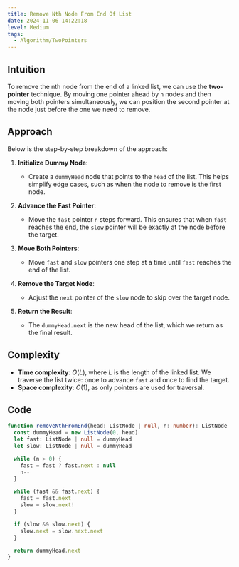 ```yaml
---
title: Remove Nth Node From End Of List
date: 2024-11-06 14:22:18
level: Medium
tags:  
  - Algorithm/TwoPointers
---
```


## Intuition

To remove the nth node from the end of a linked list, we can use the **two-pointer** technique. By moving one pointer ahead by `n` nodes and then moving both pointers simultaneously, we can position the second pointer at the node just before the one we need to remove.

## Approach

Below is the step-by-step breakdown of the approach:

1. **Initialize Dummy Node**:
	- Create a `dummyHead` node that points to the `head` of the list. This helps simplify edge cases, such as when the node to remove is the first node.

2. **Advance the Fast Pointer**:
	- Move the `fast` pointer `n` steps forward. This ensures that when `fast` reaches the end, the `slow` pointer will be exactly at the node before the target.

3. **Move Both Pointers**:
	- Move `fast` and `slow` pointers one step at a time until `fast` reaches the end of the list.

4. **Remove the Target Node**:
	- Adjust the `next` pointer of the `slow` node to skip over the target node.

5. **Return the Result**:
	- The `dummyHead.next` is the new head of the list, which we return as the final result.

## Complexity

- **Time complexity**: $O(L)$, where $L$ is the length of the linked list. We traverse the list twice: once to advance `fast` and once to find the target.
- **Space complexity**: $O(1)$, as only pointers are used for traversal.

## Code

```typescript
function removeNthFromEnd(head: ListNode | null, n: number): ListNode | null {
  const dummyHead = new ListNode(0, head)
  let fast: ListNode | null = dummyHead
  let slow: ListNode | null = dummyHead

  while (n > 0) {
    fast = fast ? fast.next : null
    n--
  }

  while (fast && fast.next) {
    fast = fast.next
    slow = slow.next!
  }

  if (slow && slow.next) {
    slow.next = slow.next.next
  }

  return dummyHead.next
}
```
